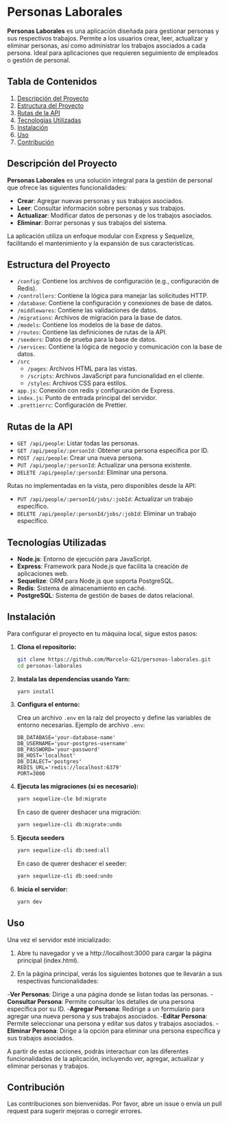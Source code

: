 # Personas Laborales

**Personas Laborales** es una aplicación diseñada para gestionar personas y sus respectivos trabajos. Permite a los usuarios crear, leer, actualizar y eliminar personas, así como administrar los trabajos asociados a cada persona. Ideal para aplicaciones que requieren seguimiento de empleados o gestión de personal.

## Tabla de Contenidos

1. [Descripción del Proyecto](#descripción-del-proyecto)
2. [Estructura del Proyecto](#estructura-del-proyecto)
3. [Rutas de la API](#rutas-de-la-api)
4. [Tecnologías Utilizadas](#tecnologías-utilizadas)
5. [Instalación](#instalación)
6. [Uso](#uso)
7. [Contribución](#contribución)

## Descripción del Proyecto

**Personas Laborales** es una solución integral para la gestión de personal que ofrece las siguientes funcionalidades:

- **Crear**: Agregar nuevas personas y sus trabajos asociados.
- **Leer**: Consultar información sobre personas y sus trabajos.
- **Actualizar**: Modificar datos de personas y de los trabajos asociados.
- **Eliminar**: Borrar personas y sus trabajos del sistema.

La aplicación utiliza un enfoque modular con Express y Sequelize, facilitando el mantenimiento y la expansión de sus características.

## Estructura del Proyecto

- `/config`: Contiene los archivos de configuración (e.g., configuración de Redis).
- `/controllers`: Contiene la lógica para manejar las solicitudes HTTP.
- `/database`: Contiene la configuración y conexiones de base de datos.
- `/middlewares`: Contiene las validaciones de datos.
- `/migrations`: Archivos de migración para la base de datos.
- `/models`: Contiene los modelos de la base de datos.
- `/routes`: Contiene las definiciones de rutas de la API.
- `/seeders`: Datos de prueba para la base de datos.
- `/services`: Contiene la lógica de negocio y comunicación con la base de datos.
- `/src`
  - `/pages`: Archivos HTML para las vistas.
  - `/scripts`: Archivos JavaScript para funcionalidad en el cliente.
  - `/styles`: Archivos CSS para estilos.
- `app.js`: Conexión con redis y configuración de Express.
- `index.js`: Punto de entrada principal del servidor.
- `.prettierrc`: Configuración de Prettier.

## Rutas de la API

- `GET /api/people`: Listar todas las personas.
- `GET /api/people/:personId`: Obtener una persona específica por ID.
- `POST /api/people`: Crear una nueva persona.
- `PUT /api/people/:personId`: Actualizar una persona existente.
- `DELETE /api/people/:personId`: Eliminar una persona.

Rutas no implementadas en la vista, pero disponibles desde la API:

- `PUT /api/people/:personId/jobs/:jobId`: Actualizar un trabajo específico.
- `DELETE /api/people/:personId/jobs/:jobId`: Eliminar un trabajo específico.

## Tecnologías Utilizadas

- **Node.js**: Entorno de ejecución para JavaScript.
- **Express**: Framework para Node.js que facilita la creación de aplicaciones web.
- **Sequelize**: ORM para Node.js que soporta PostgreSQL.
- **Redis**: Sistema de almacenamiento en caché.
- **PostgreSQL**: Sistema de gestión de bases de datos relacional.

## Instalación

Para configurar el proyecto en tu máquina local, sigue estos pasos:

1. **Clona el repositorio:**

   ```bash
   git clone https://github.com/Marcelo-G21/personas-laborales.git
   cd personas-laborales
   ```

2. **Instala las dependencias usando Yarn:**

   ```bash
   yarn install
   ```

3. **Configura el entorno:**

   Crea un archivo `.env` en la raíz del proyecto y define las variables de entorno necesarias. Ejemplo de archivo `.env`:

   ```
   DB_DATABASE='your-database-name'
   DB_USERNAME='your-postgres-username'
   DB_PASSWORD='your-password'
   DB_HOST='localhost'
   DB_DIALECT='postgres'
   REDIS_URL='redis://localhost:6379'
   PORT=3000
   ```

4. **Ejecuta las migraciones (si es necesario):**

   ```bash
   yarn sequelize-cle bd:migrate
   ```

   En caso de querer deshacer una migración:

   ```bash
   yarn sequelize-cli db:migrate:undo
   ```

5. **Ejecuta seeders**

   ```bash
   yarn sequelize-cli db:seed:all
   ```

   En caso de querer deshacer el seeder:

   ```bash
   yarn sequelize-cli db:seed:undo
   ```

6. **Inicia el servidor:**

   ```bash
   yarn dev
   ```

## Uso

Una vez el servidor esté inicializado:

1. Abre tu navegador y ve a http://localhost:3000 para cargar la página principal (index.html).

2. En la página principal, verás los siguientes botones que te llevarán a sus respectivas funcionalidades:

-**Ver Personas**: Dirige a una página donde se listan todas las personas. -**Consultar Persona**: Permite consultar los detalles de una persona específica por su ID.
-**Agregar Persona**: Redirige a un formulario para agregar una nueva persona y sus trabajos asociados.
-**Editar Persona**: Permite seleccionar una persona y editar sus datos y trabajos asociados.
-**Eliminar Persona**: Dirige a la opción para eliminar una persona específica y sus trabajos asociados.

A partir de estas acciones, podrás interactuar con las diferentes funcionalidades de la aplicación, incluyendo ver, agregar, actualizar y eliminar personas y trabajos.

## Contribución

Las contribuciones son bienvenidas. Por favor, abre un issue o envía un pull request para sugerir mejoras o corregir errores.